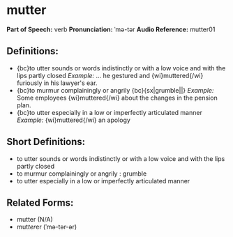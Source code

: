 # mutter

**Part of Speech:** verb
**Pronunciation:** ˈmə-tər
**Audio Reference:** mutter01

## Definitions:
- {bc}to utter sounds or words indistinctly or with a low voice and with the lips partly closed 
  *Example:* … he gestured and {wi}muttered{/wi} furiously in his lawyer's ear.
- {bc}to murmur complainingly or angrily {bc}{sx|grumble||} 
  *Example:* Some employees {wi}muttered{/wi} about the changes in the pension plan.
- {bc}to utter especially in a low or imperfectly articulated manner 
  *Example:* {wi}muttered{/wi} an apology

## Short Definitions:
- to utter sounds or words indistinctly or with a low voice and with the lips partly closed
- to murmur complainingly or angrily : grumble
- to utter especially in a low or imperfectly articulated manner

## Related Forms:
- mutter (N/A)
- mut*ter*er (ˈmə-tər-ər)
